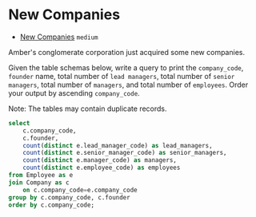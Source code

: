 # New Companies

- [New Companies](https://www.hackerrank.com/challenges/the-company/problem) `medium`

Amber's conglomerate corporation just acquired some new companies.

Given the table schemas below, write a query to print the `company_code`, `founder` name, total number of `lead managers`, total number of `senior managers`, total number of `managers`, and total number of `employees`. Order your output by ascending `company_code`.

Note: The tables may contain duplicate records.

```sql
select 
	c.company_code, 
	c.founder, 
	count(distinct e.lead_manager_code) as lead_managers, 
	count(distinct e.senior_manager_code) as senior_managers, 
	count(distinct e.manager_code) as managers, 
	count(distinct e.employee_code) as employees
from Employee as e 
join Company as c 
	on c.company_code=e.company_code 
group by c.company_code, c.founder 
order by c.company_code;
```
